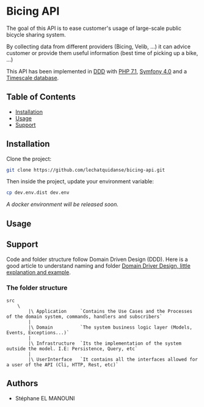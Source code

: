 # Bicing API

The goal of this API is to ease customer's usage of large-scale public bicycle sharing system.

By collecting data from different providers (Bicing, Velib, ...) it can advice customer or provide them useful information (best time of picking up a bike, ...)

This API has been implemented in [DDD][wiki-DDD] with [PHP 7.1][PHP], [Symfony 4.0][symfony] and a [Timescale database][timescale].


## Table of Contents

- [Installation](#installation)
- [Usage](#usage)
- [Support](#support)

## Installation

Clone the project:
```bash
git clone https://github.com/lechatquidanse/bicing-api.git
```

Then inside the project, update your environment variable:

```bash
cp dev.env.dist dev.env
```

*A docker environment will be released soon.*

## Usage

## Support

Code and folder structure follow Domain Driven Design (DDD).
Here is a good article to understand naming and folder [Domain Driver Design, little explanation and example](https://jorgearco.com/ddd-with-symfony/).

### The folder structure

    src
        \
            |\ Application     `Contains the Use Cases and the Processes of the domain system, commands, handlers and subscribers`
            |
            |\ Domain          `The system business logic layer (Models, Events, Exceptions...)`
            |
            |\ Infrastructure  `Its the implementation of the system outside the model. I.E: Persistence, Query, etc`
            |
            |\ UserInterface   `It contains all the interfaces allowed for a user of the API (Cli, HTTP, Rest, etc)`



[wiki-DDD]: https://en.wikipedia.org/wiki/Domain-driven_design
[PHP]: http://php.net/
[symfony]: http://symfony.com/
[timescale]: http://www.timescale.com/

Authors
-------

* Stéphane EL MANOUNI
